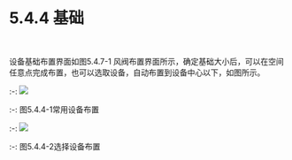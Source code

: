 # 5.4.4 基础
<br/>



设备基础布置界面如图5.4.7-1 风阀布置界面所示，确定基础大小后，可以在空间任意点完成布置，也可以选取设备，自动布置到设备中心以下，如图所示。 
<br/>

:-:  ![](images/205.png)


:-: 图5.4.4-1常用设备布置
<br/>

:-: ![](images/206.png)


:-: 图5.4.4-2选择设备布置
<br/>

